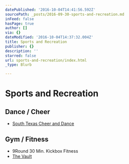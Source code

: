 ```yaml
---
datePublished: '2016-10-04T14:41:56.592Z'
sourcePath: _posts/2016-09-30-sports-and-recreation.md
inFeed: false
hasPage: true
author: []
via: {}
dateModified: '2016-10-04T14:37:32.004Z'
title: Sports and Recreation
publisher: {}
description: ''
starred: false
url: sports-and-recreation/index.html
_type: Blurb

---
```

# Sports and Recreation

## Dance / Cheer

* [South Texas Cheer and Dance][0]

## Gym / Fitness

* 9Round 30 Min. Kickbox Fitness 
* [The Vault][1]

[0]: http://southtexascheeranddance.weebly.com/ "South Texas Cheer and Dance"
[1]: https://www.facebook.com/missionvault/ "The Vault"